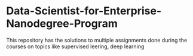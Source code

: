 # Data-Scientist-for-Enterprise-Nanodegree-Program
This repository has the solutions to multiple assignments done during the courses on topics like supervised leering, deep learning 
